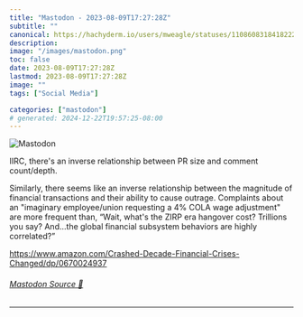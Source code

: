 ```yaml
---
title: "Mastodon - 2023-08-09T17:27:28Z"
subtitle: ""
canonical: https://hachyderm.io/users/mweagle/statuses/110860831841822229
description:
image: "/images/mastodon.png"
toc: false
date: 2023-08-09T17:27:28Z
lastmod: 2023-08-09T17:27:28Z
image: ""
tags: ["Social Media"]

categories: ["mastodon"]
# generated: 2024-12-22T19:57:25-08:00
---
```

![Mastodon](/images/mastodon.png)

<p>IIRC, there&#39;s an inverse relationship between PR size and comment count/depth.</p><p>Similarly, there seems like an inverse relationship between the magnitude of financial transactions and their ability to cause outrage. Complaints about an &quot;imaginary employee/union requesting a 4% COLA wage adjustment&quot; are more frequent than, “Wait, what&#39;s the ZIRP era hangover cost? Trillions you say? And...the global financial subsystem behaviors are highly correlated?”</p><p><a href="https://www.amazon.com/Crashed-Decade-Financial-Crises-Changed/dp/0670024937" target="_blank" rel="nofollow noopener noreferrer" translate="no"><span class="invisible">https://www.</span><span class="ellipsis">amazon.com/Crashed-Decade-Fina</span><span class="invisible">ncial-Crises-Changed/dp/0670024937</span></a></p>


###### [Mastodon Source 🐘](https://hachyderm.io/@mweagle/110860831841822229)

___
